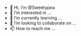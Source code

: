 - 👋 Hi, I’m @Sweetypea
- 👀 I’m interested in ...
- 🌱 I’m currently learning ...
- 💞️ I’m looking to collaborate on ...
- 📫 How to reach me ...

<!---
Sweetypea/Sweetypea is a ✨ special ✨ repository because its `README.md` (this file) appears on your GitHub profile.
You can click the Preview link to take a look at your changes.
--->
